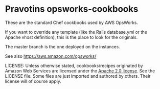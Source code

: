 Pravotins opsworks-cookbooks
==================

These are the standard Chef cookbooks used by AWS OpsWorks.

If you want to override any template (like the Rails database.yml or the Apache vhost definition), this is the
place to look for the originals.

The master branch is the one deployed on the instances.

See also <https://aws.amazon.com/opsworks/>

LICENSE: Unless otherwise stated, cookbooks/recipes originated by Amazon Web Services are licensed under the [Apache 2.0
license](http://aws.amazon.com/apache2.0/). See the LICENSE file. Some files are just imported and authored by others. Their license will of course apply.
